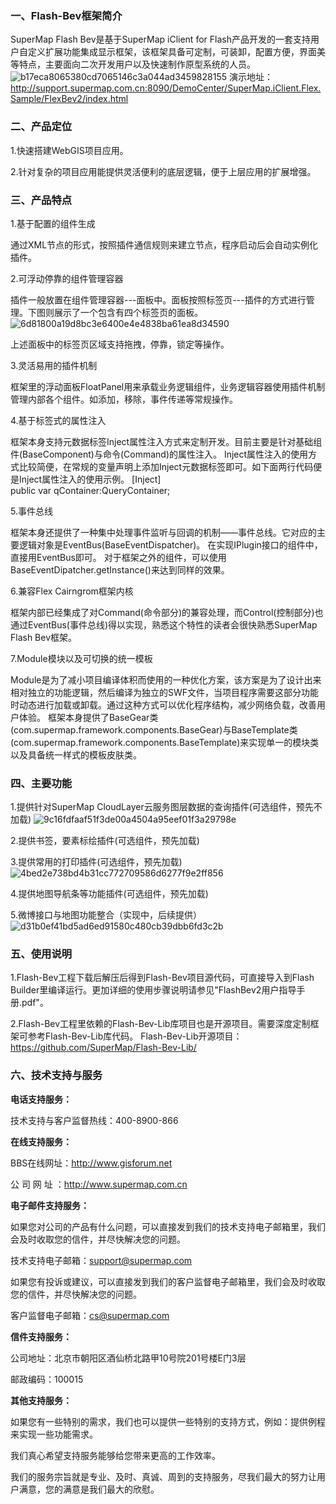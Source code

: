 ﻿### 一、Flash-Bev框架简介

SuperMap Flash Bev是基于SuperMap iClient for Flash产品开发的一套支持用户自定义扩展功能集成显示框架，该框架具备可定制，可装卸，配置方便，界面美等特点，主要面向二次开发用户以及快速制作原型系统的人员。
![b17eca8065380cd7065146c3a044ad3459828155](http://h.hiphotos.baidu.com/album/s%3D1100%3Bq%3D90/sign=ecfb4f4f0eb30f24319ae802f8a5ea32/b17eca8065380cd7065146c3a044ad3459828155.jpg)
演示地址：http://support.supermap.com.cn:8090/DemoCenter/SuperMap.iClient.Flex.Sample/FlexBev2/index.html

### 二、产品定位

1.快速搭建WebGIS项目应用。

2.针对复杂的项目应用能提供灵活便利的底层逻辑，便于上层应用的扩展增强。

### 三、产品特点

1.基于配置的组件生成

  通过XML节点的形式，按照插件通信规则来建立节点，程序启动后会自动实例化插件。

2.可浮动停靠的组件管理容器

  插件一般放置在组件管理容器---面板中。面板按照标签页---插件的方式进行管理。下图则展示了一个包含有四个标签页的面板。
  ![6d81800a19d8bc3e6400e4e4838ba61ea8d34590](http://f.hiphotos.baidu.com/album/s%3D1100%3Bq%3D90/sign=c4ea7ef28b13632711edc632a1bf9b9d/6d81800a19d8bc3e6400e4e4838ba61ea8d34590.jpg)
  
  上述面板中的标签页区域支持拖拽，停靠，锁定等操作。
  
3.灵活易用的插件机制

  框架里的浮动面板FloatPanel用来承载业务逻辑组件，业务逻辑容器使用插件机制管理内部各个组件。如添加，移除，事件传递等常规操作。
  
4.基于标签式的属性注入

  框架本身支持元数据标签Inject属性注入方式来定制开发。目前主要是针对基础组件(BaseComponent)与命令(Command)的属性注入。
  Inject属性注入的使用方式比较简便，在常规的变量声明上添加Inject元数据标签即可。如下面两行代码便是Inject属性注入的使用示例。
  [Inject]  
  public var qContainer:QueryContainer;

5.事件总线

  框架本身还提供了一种集中处理事件监听与回调的机制——事件总线。它对应的主要逻辑对象是EventBus(BaseEventDispatcher)。
  在实现IPlugin接口的组件中，直接用EventBus即可。
  对于框架之外的组件，可以使用BaseEventDipatcher.getInstance()来达到同样的效果。

6.兼容Flex Cairngrom框架内核

  框架内部已经集成了对Command(命令部分)的兼容处理，而Control(控制部分)也通过EventBus(事件总线)得以实现，熟悉这个特性的读者会很快熟悉SuperMap Flash Bev框架。

7.Module模块以及可切换的统一模板

  Module是为了减小项目编译体积而使用的一种优化方案，该方案是为了设计出来相对独立的功能逻辑，然后编译为独立的SWF文件，当项目程序需要这部分功能时动态进行加载或卸载。通过这种方式可以优化程序结构，减少网络负载，改善用户体验。
  框架本身提供了BaseGear类(com.supermap.framework.components.BaseGear)与BaseTemplate类(com.supermap.framework.components.BaseTemplate)来实现单一的模块类以及具备统一样式的模板皮肤类。

### 四、主要功能

1.提供针对SuperMap CloudLayer云服务图层数据的查询插件(可选组件，预先不加载)
  ![9c16fdfaaf51f3de00a4504a95eef01f3a29798e](http://e.hiphotos.baidu.com/album/s%3D1100%3Bq%3D90/sign=3233ea64dbb44aed5d4ebae5832cbc70/9c16fdfaaf51f3de00a4504a95eef01f3a29798e.jpg)
  
2.提供书签，要素标绘插件(可选组件，预先加载)

3.提供常用的打印插件(可选组件，预先加载)
![4bed2e738bd4b31cc772709586d6277f9e2ff856](http://a.hiphotos.baidu.com/album/s%3D1100%3Bq%3D90/sign=8e684c08fcfaaf5180e385bebc64af9f/4bed2e738bd4b31cc772709586d6277f9e2ff856.jpg)
 
4.提供地图导航条等功能插件(可选组件，预先加载)

5.微博接口与地图功能整合（实现中，后续提供）
![d31b0ef41bd5ad6ed91580c480cb39dbb6fd3c2b](http://e.hiphotos.baidu.com/album/s%3D1100%3Bq%3D90/sign=21fc05342934349b70066a84f9da2ebf/d31b0ef41bd5ad6ed91580c480cb39dbb6fd3c2b.jpg)


### 五、使用说明

1.Flash-Bev工程下载后解压后得到Flash-Bev项目源代码，可直接导入到Flash Builder里编译运行。更加详细的使用步骤说明请参见"FlashBev2用户指导手册.pdf"。

2.Flash-Bev工程里依赖的Flash-Bev-Lib库项目也是开源项目。需要深度定制框架可参考Flash-Bev-Lib库代码。
  Flash-Bev-Lib开源项目：https://github.com/SuperMap/Flash-Bev-Lib/

### 六、技术支持与服务

**电话支持服务：**

技术支持与客户监督热线：400-8900-866

**在线支持服务：**


BBS在线网址：http://www.gisforum.net

公 司 网 址 ：http://www.supermap.com.cn

**电子邮件支持服务：**

如果您对公司的产品有什么问题，可以直接发到我们的技术支持电子邮箱里，我们会及时收取您的信件，并尽快解决您的问题。

技术支持电子邮箱：support@supermap.com

如果您有投诉或建议，可以直接发到我们的客户监督电子邮箱里，我们会及时收取您的信件，并尽快解决您的问题。

客户监督电子邮箱：cs@supermap.com

**信件支持服务：**

公司地址：北京市朝阳区酒仙桥北路甲10号院201号楼E门3层

邮政编码：100015

**其他支持服务：**

如果您有一些特别的需求，我们也可以提供一些特别的支持方式，例如：提供例程来实现一些功能需求。


我们真心希望支持服务能够给您带来更高的工作效率。

我们的服务宗旨就是专业、及时、真诚、周到的支持服务，尽我们最大的努力让用户满意，您的满意是我们最大的欣慰。

